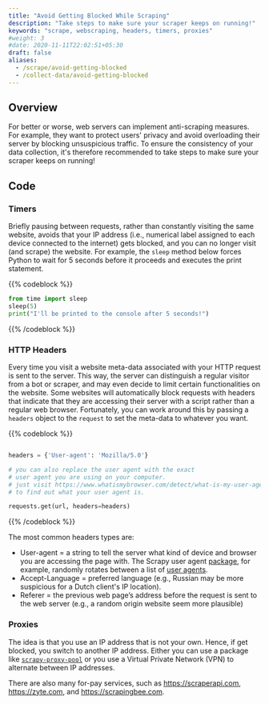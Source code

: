 ```yaml
---
title: "Avoid Getting Blocked While Scraping"
description: "Take steps to make sure your scraper keeps on running!"
keywords: "scrape, webscraping, headers, timers, proxies"
#weight: 3
#date: 2020-11-11T22:02:51+05:30
draft: false
aliases:
  - /scrape/avoid-getting-blocked
  - /collect-data/avoid-getting-blocked
---
```


## Overview
For better or worse, web servers can implement anti-scraping measures. For example, they want to protect users' privacy and avoid overloading their server by blocking unsuspicious traffic. To ensure the consistency of your data collection, it's therefore recommended to take steps to make sure your scraper keeps on running!

## Code

### Timers
Briefly pausing between requests, rather than constantly visiting the same website, avoids that your IP address (i.e., numerical label assigned to each device connected to the internet) gets blocked, and you can no longer visit (and scrape) the website. For example, the `sleep` method below forces Python to wait for 5 seconds before it proceeds and executes the print statement.

{{% codeblock %}}
```Python
from time import sleep
sleep(5)
print("I'll be printed to the console after 5 seconds!")
```
{{% /codeblock %}}


### HTTP Headers
Every time you visit a website meta-data associated with your HTTP request is sent to the server. This way, the server can distinguish a regular visitor from a bot or scraper, and may even decide to limit certain functionalities on the website. Some websites will automatically block requests with headers that indicate that they are accessing their server with a script rather than a regular web browser. Fortunately, you can work around this by passing a `headers` object to the `request` to set the meta-data to whatever you want.

{{% codeblock %}}
```Python

headers = {'User-agent': 'Mozilla/5.0'}

# you can also replace the user agent with the exact
# user agent you are using on your computer.
# just visit https://www.whatismybrowser.com/detect/what-is-my-user-agent/
# to find out what your user agent is.

requests.get(url, headers=headers)
```
{{% /codeblock %}}

The most common headers types are:
* User-agent =  a string to tell the server what kind of device and browser you are accessing the page with. The Scrapy user agent [package](https://pypi.org/project/scrapy-user-agents/), for example, randomly rotates between a list of [user agents](https://developers.whatismybrowser.com/useragents/explore/software_name/googlebot/).
* Accept-Language = preferred language (e.g., Russian may be more suspicious for a Dutch client's IP location).
* Referer = the previous web page’s address before the request is sent to the web server (e.g., a random origin website seem more plausible)


### Proxies
The idea is that you use an IP address that is not your own. Hence, if get blocked, you switch to another IP address. Either you can use a package like [`scrapy-proxy-pool`](https://github.com/rejoiceinhope/scrapy-proxy-pool) or you use a Virtual Private Network (VPN) to alternate between IP addresses.

There are also many for-pay services, such as https://scraperapi.com, https://zyte.com, and https://scrapingbee.com.
